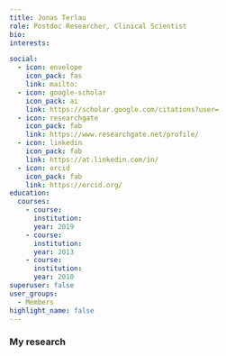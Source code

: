 ```yaml
---
title: Jonas Terlau
role: Postdoc Researcher, Clinical Scientist
bio:
interests:

social:
  - icon: envelope
    icon_pack: fas
    link: mailto:
  - icon: google-scholar
    icon_pack: ai
    link: https://scholar.google.com/citations?user=
  - icon: researchgate
    icon_pack: fab
    link: https://www.researchgate.net/profile/
  - icon: linkedin
    icon_pack: fab
    link: https://at.linkedin.com/in/
  - icon: orcid
    icon_pack: fab
    link: https://orcid.org/
education:
  courses:
    - course:
      institution:
      year: 2019
    - course:
      institution:
      year: 2013
    - course:
      institution:
      year: 2010
superuser: false
user_groups:
  - Members
highlight_name: false
---
```

### My research
